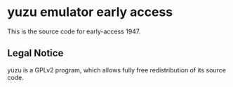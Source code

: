 yuzu emulator early access
=============

This is the source code for early-access 1947.

## Legal Notice

yuzu is a GPLv2 program, which allows fully free redistribution of its source code.